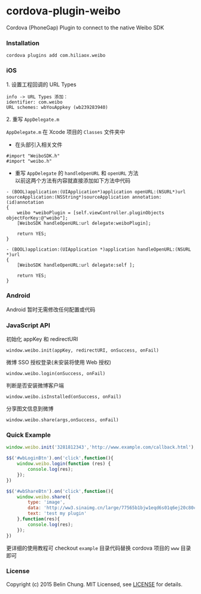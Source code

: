 # cordova-plugin-weibo
Cordova (PhoneGap) Plugin to connect to the native Weibo SDK

### Installation

	cordova plugins add com.hiliaox.weibo


### iOS

1\. 设置工程回调的 URL Types

	info -> URL Types 添加：  
	identifier: com.weibo  
	URL schemes: wbYouAppkey (wb239283940)

2\. 重写 `AppDelegate.m`

`AppDelegate.m` 在 Xcode 项目的 `Classes` 文件夹中

* 在头部引入相关文件

```
#import "WeiboSDK.h"
#import "weibo.h"
```

* 重写 `AppDelegate` 的 `handleOpenURL` 和 `openURL` 方法  
以前这两个方法有内容就直接添加如下方法中代码

```
- (BOOL)application:(UIApplication*)application openURL:(NSURL*)url sourceApplication:(NSString*)sourceApplication annotation:(id)annotation
{
 	weibo *weiboPlugin = [self.viewController.pluginObjects objectForKey:@"weibo"];
    [WeiboSDK handleOpenURL:url delegate:weiboPlugin];

    return YES;
}

- (BOOL)application:(UIApplication *)application handleOpenURL:(NSURL *)url
{
    [WeiboSDK handleOpenURL:url delegate:self ];
    
    return YES;
}
```

### Android

Android 暂时无需修改任何配置或代码

### JavaScript API

初始化 appKey 和 redirectURI   

    window.weibo.init(appKey, redirectURI, onSuccess, onFail)

微博 SSO 授权登录(未安装将使用 Web 授权)

    window.weibo.login(onSuccess, onFail)

判断是否安装微博客户端

    window.weibo.isInstalled(onSuccess, onFail)

分享图文信息到微博

    window.weibo.share(args,onSuccess, onFail)


### Quick Example

``` javascript
window.weibo.init('3281812343','http://www.example.com/callback.html');

$$('#wbLoginBtn').on('click',function(){
	window.weibo.login(function (res) {
	    console.log(res);
	});
})

$$('#wbShareBtn').on('click',function(){
    window.weibo.share({
        type: 'image',
        data: 'http://ww3.sinaimg.cn/large/77565b1bjw1eqd6s01q6ej20c80c80t4.jpg',
        text: 'test my plugin'
    },function(res){
        console.log(res);
    });
})
```

更详细的使用教程可 checkout `example` 目录代码替换 cordova 项目的 `www` 目录即可

### License

Copyright (c) 2015 Belin Chung. MIT Licensed, see [LICENSE] for details.

[LICENSE]:https://github.com/BelinChung/cordova-plugin-weibo/blob/master/LICENSE.md